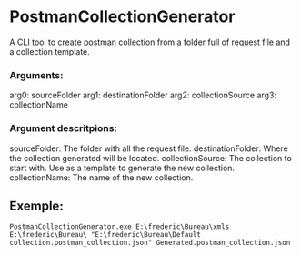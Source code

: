 # PostmanCollectionGenerator
A CLI tool to create postman collection from a folder full of request file and a collection template.

### Arguments:
 arg0: sourceFolder
 arg1: destinationFolder
 arg2: collectionSource
 arg3: collectionName

### Argument descritpions:
 sourceFolder: The folder with all the request file.
 destinationFolder: Where the collection generated will be located.
 collectionSource: The collection to start with. Use as a template to generate the new collection.
 collectionName: The name of the new collection.

## Exemple:
```
PostmanCollectionGenerator.exe E:\frederic\Bureau\xmls E:\frederic\Bureau\ "E:\frederic\Bureau\Default collection.postman_collection.json" Generated.postman_collection.json
```
